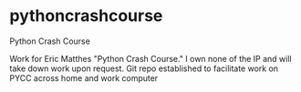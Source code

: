 # pythoncrashcourse
Python Crash Course

Work for Eric Matthes "Python Crash Course." I own none of the IP and will take down work upon 
request. Git repo established to facilitate work on PYCC across home and work computer

